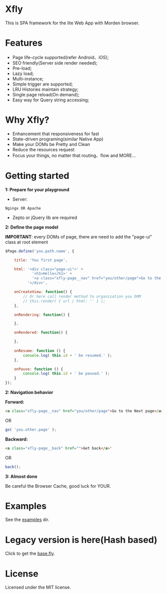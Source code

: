 # Xfly
This is SPA framework for the lite Web App with Morden browser.

# Features
* Page life-cycle supported(refer Android、iOS);
* SEO friendly(Server side render needed);
* Pre-load;
* Lazy load;
* Multi-instance;
* Simple trigger are supported;
* LRU Histories maintain strategy;
* Single page reload(On demand);
* Easy way for Query string accessing;

# Why Xfly?
* Enhancement that responsiveness for fast
* State-driven programing(similar Native App)
* Make your DOMs be Pretty and Clean
* Reduce the resources request
* Focus your things, no matter that routing、flow and MORE...

# Getting started
**1: Prepare for your playground**

* Server:
```smartyconfig
Ngingx OR Apache
```
* Zepto or jQuery lib are required

**2: Define the page model**

**IMPORTANT**: every DOMs of page, there are need to add the "page-ui" class at root element
```js
$Page.define('you.path.name', {

    title: 'You first page',

    html: '<div class="page-ui">' +
            '<h1>Hello</h1>' +
            '<a class="xfly-page__nav" href="you/other/page">Go to the Next page</a>' +
          '</div>',

    onCreateView: function() {
        // Or here call render method to organization you DOM
        // this.render( { url / html: '' } ); 
    },

    onRendering: function() {

    },

    onRendered: function() {

    },
    
    onResume: function () {
        console.log( this.id + ' be resumed.' );
    },

    onPause: function () {
        console.log( this.id + ' be paused.' );
    }
});
```

**2: Navigation behavior**

**Forward:**
```html
<a class="xfly-page__nav" href="you/other/page">Go to the Next page</a>'
```
OR
```js
go( 'you.other.page' );
```
**Backward:**
```html
<a class="xfly-page__back" href="">Get back</a>'
```
OR
```js
back();
```
**3: Almost done**

Be careful the Browser Cache, good luck for YOUR.


# Examples
See the [examples](https://github.com/c-ong/xfly/tree/master/examples) dir.


# Legacy version is here(Hash based)
Click to get the [base.fly](https://github.com/c-ong/starter/tree/dev/app/scripts).




# License
Licensed under the MIT license.